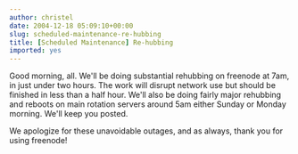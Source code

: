 ```yaml
---
author: christel
date: 2004-12-18 05:09:10+00:00
slug: scheduled-maintenance-re-hubbing
title: [Scheduled Maintenance] Re-hubbing
imported: yes
---
```

Good morning, all. We'll be doing substantial rehubbing on freenode at 7am, in just under two hours. The work will disrupt network use but should be finished in less than a half hour.  We'll also be doing fairly major rehubbing and reboots on main rotation servers around 5am either Sunday or Monday morning.  We'll keep you posted.

We apologize for these unavoidable outages, and as always, thank you for using freenode!
